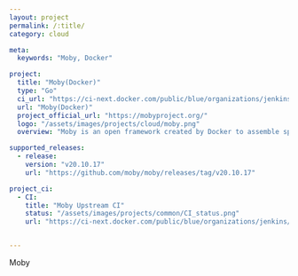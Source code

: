 ```yaml
---
layout: project
permalink: /:title/
category: cloud

meta:
  keywords: "Moby, Docker"

project:
  title: "Moby(Docker)"
  type: "Go"
  ci_url: "https://ci-next.docker.com/public/blue/organizations/jenkins/moby/activity"
  url: "Moby(Docker)"
  project_official_url: "https://mobyproject.org/"
  logo: "/assets/images/projects/cloud/moby.png"
  overview: "Moby is an open framework created by Docker to assemble specialized container systems without reinventing the wheel. It provides a “lego set” of dozens of standard components and a framework for assembling them into custom platforms. At the core of Moby is a framework to assemble specialized container systems."

supported_releases:
  - release:
    version: "v20.10.17"
    url: "https://github.com/moby/moby/releases/tag/v20.10.17"

project_ci:
  - CI:
    title: "Moby Upstream CI"
    status: "/assets/images/projects/common/CI_status.png"
    url: "https://ci-next.docker.com/public/blue/organizations/jenkins/moby/activity"


---
```


<p>Moby</p>
